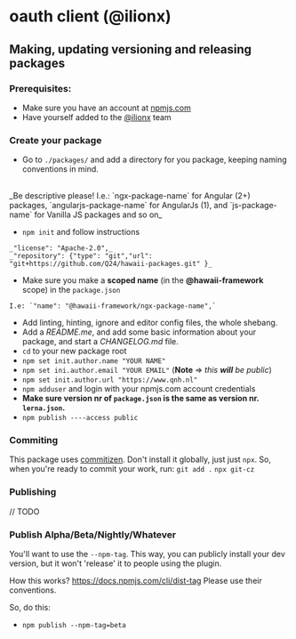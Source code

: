 # oauth client (@ilionx)

## Making, updating versioning and releasing packages

### Prerequisites:
* Make sure you have an account at [npmjs.com](https://www.npmjs.com)
* Have yourself added to the [@ilionx](https://www.npmjs.com/org/ilionx/) team

### Create your package
* Go to `./packages/` and add a directory for you package, keeping naming conventions in mind. 
<br>
_Be descriptive please!
I.e.: `ngx-package-name` for Angular (2+) packages, `angularjs-package-name` for AngularJs (1), and `js-package-name` for Vanilla JS packages and so on_

* `npm init` and follow instructions
```
_"license": "Apache-2.0",_
_"repository": {"type": "git","url": "git+https://github.com/Q24/hawaii-packages.git" }_
```
* Make sure you make a **scoped name** (in the **@hawaii-framework** scope) in the `package.json` 
```
I.e: `"name": "@hawaii-framework/ngx-package-name",`
```
* Add linting, hinting, ignore and editor config files, the whole shebang.
* Add a *README.me*, and add some basic information about your package, and start a *CHANGELOG.md* file.
* `cd` to your new package root
* `npm set init.author.name "YOUR NAME"`
* `npm set ini.author.email "YOUR EMAIL"` (**Note** => _this **will** be public_)
* `npm set init.author.url "https://www.qnh.nl"`
* `npm adduser` and login with your npmjs.com account credentials
* **Make sure version nr of `package.json` is the same as version nr. `lerna.json`.**
* `npm publish ----access public`

### Commiting

This package uses [commitizen](https://github.com/commitizen/cz-cli). 
Don't install it globally, just just `npx`.
So, when you're ready to commit your work, run:
`git add .`
`npx git-cz`  

### Publishing
// TODO
 
 ### Publish Alpha/Beta/Nightly/Whatever
 You'll want to use the `--npm-tag`. This way, you can publicly install your dev version, but it won't 'release' it to people using the plugin.
 
 How this works? https://docs.npmjs.com/cli/dist-tag
 Please use their conventions.
 
 So, do this:
 * `npm publish --npm-tag=beta`
